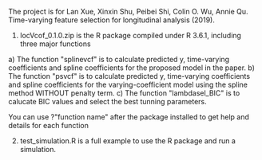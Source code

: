 The project is for Lan Xue, Xinxin Shu, Peibei Shi, Colin O. Wu, Annie Qu. Time-varying feature selection for longitudinal analysis (2019).

1. locVcof_0.1.0.zip is the R package compiled under R 3.6.1, including three major functions

a) The function "splinevcf" is to calculate predicted y, time-varying coefficients and spline coefficients for the proposed model in the paper.
b) The function "psvcf" is to calculate predicted y, time-varying coefficients and spline coefficients for the varying-coefficient model using the spline method WITHOUT penalty term.
c) The function "lambdasel_BIC" is to calucate BIC values and select the best tunning parameters.

You can use ?"function name" after the package installed to get help and details for each function 

2. test_simulation.R is a full example to use the R package and run a simulation. 
